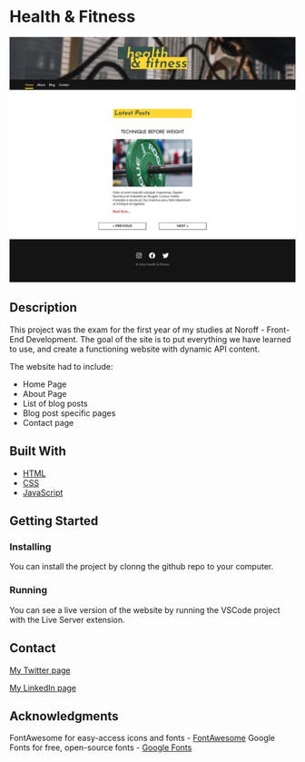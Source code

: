 # Health & Fitness

![image](images/project-exam-1-screenshot.png)

## Description

This project was the exam for the first year of my studies at Noroff - Front-End Development.
The goal of the site is to put everything we have learned to use, and create a functioning website with dynamic API content.

The website had to include:

- Home Page
- About Page
- List of blog posts
- Blog post specific pages
- Contact page

## Built With

- [HTML](https://developer.mozilla.org/en-US/docs/Web/HTML)
- [CSS](https://developer.mozilla.org/en-US/docs/Web/CSS)
- [JavaScript](https://developer.mozilla.org/en-US/docs/Web/JavaScript)

## Getting Started

### Installing

You can install the project by clonng the github repo to your computer.

### Running

You can see a live version of the website by running the VSCode project with the Live Server extension.

## Contact

[My Twitter page](https://twitter.com/martinth0resen)

[My LinkedIn page](https://www.linkedin.com/in/martinthoresen/)

## Acknowledgments

FontAwesome for easy-access icons and fonts - [FontAwesome](https://fontawesome.com/)
Google Fonts for free, open-source fonts - [Google Fonts](https://fonts.google.com/)

